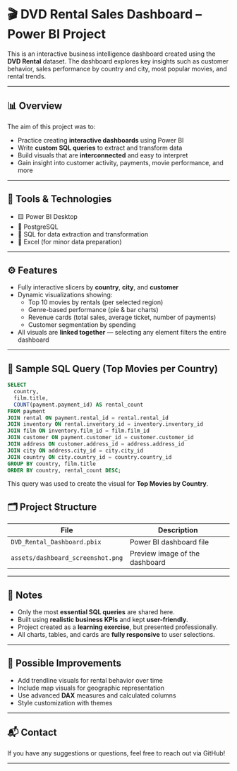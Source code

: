 # 🎬 DVD Rental Sales Dashboard – Power BI Project

This is an interactive business intelligence dashboard created using the **DVD Rental** dataset. The dashboard explores key insights such as customer behavior, sales performance by country and city, most popular movies, and rental trends.


---

## 📊 Overview

The aim of this project was to:

- Practice creating **interactive dashboards** using Power BI  
- Write **custom SQL queries** to extract and transform data  
- Build visuals that are **interconnected** and easy to interpret  
- Gain insight into customer activity, payments, movie performance, and more  

---

## 🧰 Tools & Technologies

- 🟨 Power BI Desktop  
- 🐘 PostgreSQL  
- 💾 SQL for data extraction and transformation  
- 📁 Excel (for minor data preparation)

---

## ⚙️ Features

- Fully interactive slicers by **country**, **city**, and **customer**
- Dynamic visualizations showing:
  - Top 10 movies by rentals (per selected region)
  - Genre-based performance (pie & bar charts)
  - Revenue cards (total sales, average ticket, number of payments)
  - Customer segmentation by spending
- All visuals are **linked together** — selecting any element filters the entire dashboard

---

## 🧠 Sample SQL Query (Top Movies per Country)

```sql
SELECT
  country,
  film.title,
  COUNT(payment.payment_id) AS rental_count
FROM payment
JOIN rental ON payment.rental_id = rental.rental_id
JOIN inventory ON rental.inventory_id = inventory.inventory_id
JOIN film ON inventory.film_id = film.film_id
JOIN customer ON payment.customer_id = customer.customer_id
JOIN address ON customer.address_id = address.address_id
JOIN city ON address.city_id = city.city_id
JOIN country ON city.country_id = country.country_id
GROUP BY country, film.title
ORDER BY country, rental_count DESC;

```
This query was used to create the visual for **Top Movies by Country**.


## 🗂️ Project Structure

| File                             | Description                                |
|----------------------------------|--------------------------------------------|
| `DVD_Rental_Dashboard.pbix`     | Power BI dashboard file                    |
| `assets/dashboard_screenshot.png` | Preview image of the dashboard             |

---

## 📌 Notes

- Only the most **essential SQL queries** are shared here.
- Built using **realistic business KPIs** and kept **user-friendly**.
- Project created as a **learning exercise**, but presented professionally.
- All charts, tables, and cards are **fully responsive** to user selections.

---

## 🔮 Possible Improvements

- Add trendline visuals for rental behavior over time
- Include map visuals for geographic representation
- Use advanced **DAX** measures and calculated columns
- Style customization with themes

---


## 📬 Contact

If you have any suggestions or questions, feel free to reach out via GitHub!

---
